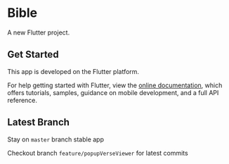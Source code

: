 # Bible

A new Flutter project.

## Get Started
This app is developed on the Flutter platform.

For help getting started with Flutter, view the 
[online documentation](https://flutter.dev/docs), which offers tutorials, 
samples, guidance on mobile development, and a full API reference.

## Latest Branch
Stay on `master` branch stable app

Checkout branch `feature/popupVerseViewer` for latest commits
